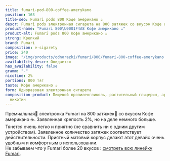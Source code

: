 ```yaml
---
title: fumari-pod-800-coffee-amerykano
position: 163
title-seo: Fumari pods 800 Кофе американо ☕
descr: Fumari pods электронная сигарета на 800 затяжек со вкусом Кофе американо ☕
product-name: "Fumari 800\U0001F4A8 Кофе американо ☕"
product-alt: Fumari pods 800 Кофе американо ☕
strong: Крепкий
brand: Fumari
composition: e-sigarety
price: 240
image: "/img/products/odnorazki/fumari/800/fumari-800-coffee-amerykano.png"
availability-descr: Ожидается
has_availability: false
gramm: "-"
nicotine: 2%
portions: 800 тяг
taste: Кофе американо ☕
form: Одноразовая электронная сигарета
composition-product: Пищевой пропиленгликоль, растительный глицерин, ароматизатор,
  никотин
---
```


Премиальная🥇 электронка Fumari на 800 затяжек💨 со вкусом Кофе американо ☕. Заявленная крепость 2%, но на деле немного больше. Тянется очень легко и приятно (не сравнить ни с одним другим устройством). Заявленное количество затяжек соответствует действительности. Приятный матовый корпус делают этот девайс очень удобным и комфортным в использовании.<br>
Не забываем что у Fumari более 20 вкусов : [смотреть всю линейку Fumari](/fumari).